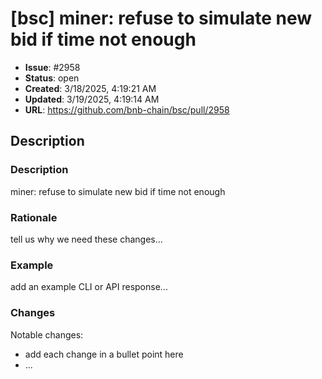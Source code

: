 # [bsc] miner: refuse to simulate new bid if time not enough

- **Issue**: #2958
- **Status**: open
- **Created**: 3/18/2025, 4:19:21 AM
- **Updated**: 3/19/2025, 4:19:14 AM
- **URL**: https://github.com/bnb-chain/bsc/pull/2958

## Description

### Description

miner: refuse to simulate new bid if time not enough

### Rationale

tell us why we need these changes...

### Example

add an example CLI or API response...

### Changes

Notable changes: 
* add each change in a bullet point here
* ...
